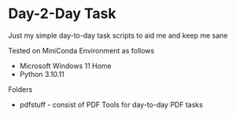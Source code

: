 # Day-2-Day Task
Just my simple day-to-day task scripts to aid me and keep me sane

Tested on MiniConda Environment as follows
* Microsoft Windows 11 Home
* Python 3.10.11

Folders
* pdfstuff - consist of PDF Tools for day-to-day PDF tasks

